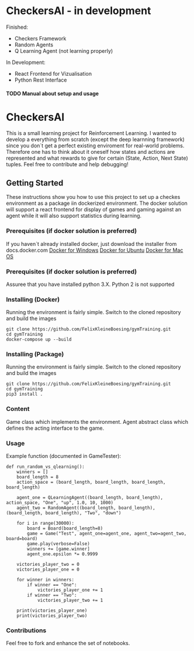 # CheckersAI - in development
 


Finished:
- Checkers Framework
- Random Agents
- Q Learning Agent (not learning properly)

In Development:
- React Frontend for Vizualisation
- Python Rest Interface

#### TODO Manual about setup and usage 


# CheckersAI

This is a small learning project for Reinforcement Learning.
I wanted to develop a everything from scratch (except the deep learnning framework) 
since you don´t get a perfect existing enviroment for real-world problems.
Therefore one has to think about it oneself how states and actions are represented and 
what rewards to give for certain (State, Action, Next State) tuples.
Feel free to contribute and help debugging!

## Getting Started

These instructions show you how to use this project to set up a 
checkes environment as a package iin dockerized environment. The docker 
solution will support a react frontend for display of games and gaming 
against an agent while it will also support statistics during learning.

### Prerequisites (if docker solution is preferred)

If you haven´t already installed docker, just download the installer from docs.docker.com
[Docker for Windows](https://docs.docker.com/docker-for-windows/install/)
[Docker for Ubuntu](https://docs.docker.com/install/linux/docker-ce/ubuntu/#install-docker-ce)
[Docker for Mac OS](https://docs.docker.com/docker-for-mac/install/)


### Prerequisites (if docker solution is preferred)

Assuree that you have installed python 3.X. Python 2 is not supported 

### Installing (Docker)

Running the environment is fairly simple. Switch to the cloned repository and build the images

```
git clone https://github.com/FelixKleineBoesing/gymTraining.git
cd gymTraining
docker-compose up --build
```

### Installing (Package)

Running the environment is fairly simple. Switch to the cloned repository and build the images

```
git clone https://github.com/FelixKleineBoesing/gymTraining.git
cd gymTraining
pip3 install .
```

### Content

Game class which implements the environment.
Agent abstract class which defines the acting interface to the game. 

### Usage

Example function (documented in GameTester):
```
def run_random_vs_qlearning():
    winners = []
    board_length = 8
    action_space = (board_length, board_length, board_length, board_length)

    agent_one = QLearningAgent((board_length, board_length), action_space, "One", "up", 1.0, 10, 1000)
    agent_two = RandomAgent((board_length, board_length), (board_length, board_length), "Two", "down")

    for i in range(30000):
        board = Board(board_length=8)
        game = Game("Test", agent_one=agent_one, agent_two=agent_two, board=board)
        game.play(verbose=False)
        winners += [game.winner]
        agent_one.epsilon *= 0.9999

    victories_player_two = 0
    victories_player_one = 0

    for winner in winners:
        if winner == "One":
            victories_player_one += 1
        if winner == "Two":
            victories_player_two += 1

    print(victories_player_one)
    print(victories_player_two)
```

### Contributions

Feel free to fork and enhance the set of notebooks.
